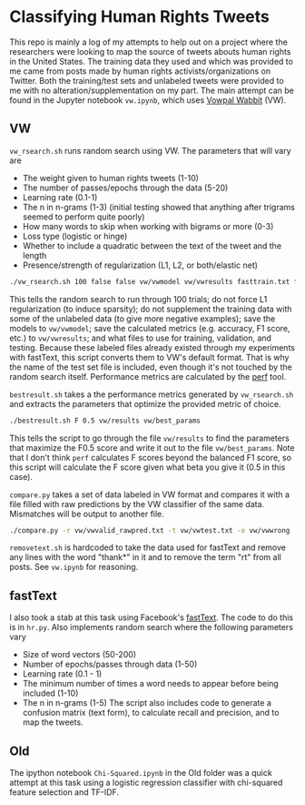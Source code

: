 # Classifying Human Rights Tweets

This repo is mainly a log of my attempts to help out on a project where the researchers were looking to map the source of tweets abouts human rights in the United States. The training data they used and which was provided to me came from posts made by human rights activists/organizations on Twitter. Both the training/test sets and unlabeled tweets were provided to me with no alteration/supplementation on my part. The main attempt can be found in the Jupyter notebook `vw.ipynb`, which uses [Vowpal Wabbit](https://github.com/JohnLangford/vowpal_wabbit/wiki) (VW).

## VW
`vw_rsearch.sh` runs random search using VW. The parameters that will vary are 
- The weight given to human rights tweets (1-10)
- The number of passes/epochs through the data (5-20)
- Learning rate (0.1-1)
- The n in n-grams (1-3) (initial testing showed that anything after trigrams seemed to perform quite poorly)
- How many words to skip when working with bigrams or more (0-3)
- Loss type (logistic or hinge)
- Whether to include a quadratic between the text of the tweet and the length
- Presence/strength of regularization (L1, L2, or both/elastic net)

```bash
./vw_rsearch.sh 100 false false vw/vwmodel vw/vwresults fasttrain.txt fastvalid.txt fasttest.txt
```
This tells the random search to run through 100 trials; do not force L1 regularization (to induce sparsity); do not supplement the training data with some of the unlabeled data (to give more negative examples); save the models to `vw/vwmodel`; save the calculated metrics (e.g. accuracy, F1 score, etc.) to `vw/vwresults`; and what files to use for training, validation, and testing. Because these labeled files already existed through my experiments with fastText, this script converts them to VW's default format. That is why the name of the test set file is included, even though it's not touched by the random search itself. Performance metrics are calculated by the [perf](http://osmot.cs.cornell.edu/kddcup/software.html) tool.

`bestresult.sh` takes a the performance metrics generated by `vw_rsearch.sh` and extracts the parameters that optimize the provided metric of choice.

```bash
./bestresult.sh F 0.5 vw/results vw/best_params
```
This tells the script to go through the file `vw/results` to find the parameters that maximize the F0.5 score and write it out to the file `vw/best_params`. Note that I don't think `perf` calculates F scores beyond the balanced F1 score, so this script will calculate the F score given what beta you give it (0.5 in this case).


`compare.py` takes a set of data labeled in VW format and compares it with a file filled with raw predictions by the VW classifier of the same data. Mismatches will be output to another file.

```bash
./compare.py -r vw/vwvalid_rawpred.txt -t vw/vwtest.txt -o vw/vwwrong
```

`removetext.sh` is hardcoded to take the data used for fastText and remove any lines with the word "thank*" in it and to remove the term "rt" from all posts. See `vw.ipynb` for reasoning.

## fastText

I also took a stab at this task using Facebook's [fastText](https://fasttext.cc/). The code to do this is in `hr.py`. Also implements random search where the following parameters vary
- Size of word vectors (50-200)
- Number of epochs/passes through data (1-50)
- Learning rate (0.1 - 1)
- The minimum number of times a word needs to appear before being included (1-10)
- The n in n-grams (1-5)
The script also includes code to generate a confusion matrix (text form), to calculate recall and precision, and to map the tweets.

## Old

The ipython notebook `Chi-Squared.ipynb` in the Old folder was a quick attempt at this task using a logistic regression classifier with chi-squared feature selection and TF-IDF.

